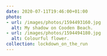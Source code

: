 ```yaml
---
date: 2020-07-11T19:46:00+01:00
photo:
- url: /images/photos/1594493160.jpg
  alt: My shadow on Cooden Beach.
- url: /images/photos/1594494180.jpg
  alt: Colourful flower.
collection: lockdown_on_the_run
---
```

